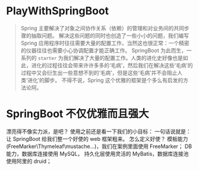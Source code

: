 # PlayWithSpringBoot
> Spring 主要解决了对象之间协作关系（依赖）的管理和对业务间的共同步骤的抽取问题。
解决这些问题的同时也创造了一些小小的问题，我们编写 Spring 应用程序时往往需要大量的配置工作，当然这也很正常：一个精密的仪器往往也需要小心协调配置才能正确工作。
SpringBoot 为此而生，一系列的 `starter` 为我们解决了大量的配置工作。人类的进化史好像也是如此，进化的过程往往会带来许许多多的‘毛病’，然后我们在解决这些‘毛病’的过程中又会衍生出一些意想不到的‘毛病’，但是这些‘毛病’并不会阻止人类‘进化’的脚步。
不得不说，Spring 这个优雅的框架是个多么有启发的方法论阿。

# SpringBoot 不仅优雅而且强大
漂亮得不像实力派，是吧？
使用之前还是看一下我们的小目标：
一句话说就是：让 SpringBoot 给我们整一个好使的 web 框架粗来。
怎么定义好使？
模板能力(FreeMarker\Thymeleaf\mustache\...)，我们在案例里面使用 FreeMarker；
DB 能力，数据库连接使用 MySQL， 持久化层使用灵活的 MyBatis，数据库连接池使用阿里的 druid；